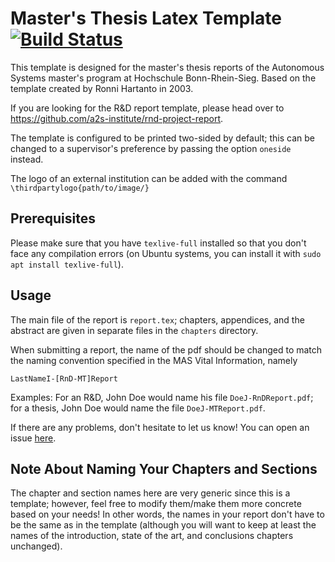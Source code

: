 # Master's Thesis Latex Template [![Build Status](https://app.travis-ci.com/mas-group/project-report.svg?branch=master)](https://app.travis-ci.com/github/mas-group/project-report)

This template is designed for the master's thesis reports of the Autonomous Systems master's program at Hochschule Bonn-Rhein-Sieg. Based on the template created by Ronni Hartanto in 2003.

If you are looking for the R&D report template, please head over to https://github.com/a2s-institute/rnd-project-report.

The template is configured to be printed two-sided by default; this can be changed to a supervisor's preference by passing the option `oneside` instead.

The logo of an external institution can be added with the command `\thirdpartylogo{path/to/image/}`

## Prerequisites

Please make sure that you have `texlive-full` installed so that you don't face any compilation errors (on Ubuntu systems, you can install it with `sudo apt install texlive-full`).

## Usage

The main file of the report is `report.tex`; chapters, appendices, and the abstract are given in separate files in the `chapters` directory.

When submitting a report, the name of the pdf should be changed to match the naming convention specified in the MAS Vital Information, namely

```
LastNameI-[RnD-MT]Report
```

Examples: For an R&D, John Doe would name his file `DoeJ-RnDReport.pdf`; for a thesis, John Doe would name the file `DoeJ-MTReport.pdf`.

If there are any problems, don't hesitate to let us know! You can open an issue [here](https://github.com/mas-group/project-report/issues/new).

## Note About Naming Your Chapters and Sections

The chapter and section names here are very generic since this is a template; however, feel free to modify them/make them more concrete based on your needs! In other words, the names in your report don't have to be the same as in the template (although you will want to keep at least the names of the introduction, state of the art, and conclusions chapters unchanged).
